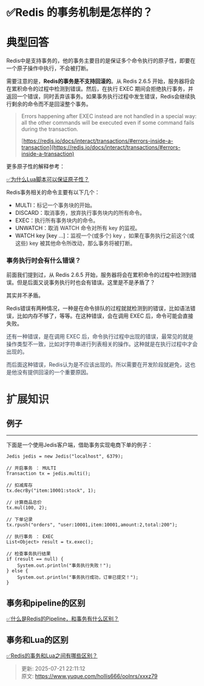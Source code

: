 # ✅Redis 的事务机制是怎样的？

# 典型回答


Redis中是支持事务的，他的事务主要目的是保证多个命令执行的原子性，即要在一个原子操作中执行，不会被打断。



需要注意的是，**Redis的事务是不支持回滚的**。从 Redis 2.6.5 开始，服务器将会在累积命令的过程中检测到错误。然后，在执行 EXEC 期间会拒绝执行事务，并返回一个错误，同时丢弃该事务。如果事务执行过程中发生错误，Redis会继续执行剩余的命令而不是回滚整个事务。



> Errors happening after EXEC instead are not handled in a special way: all the other commands will be executed even if some command fails during the transaction.  
>
> [https://redis.io/docs/interact/transactions/#errors-inside-a-transaction](https://redis.io/docs/interact/transactions/#errors-inside-a-transaction)
>



更多原子性的解释参考：

[✅为什么Lua脚本可以保证原子性？](https://www.yuque.com/hollis666/oolnrs/rwdgnu)



Redis事务相关的命令主要有以下几个：



+ MULTI：<font style="color:rgb(51, 51, 51);">标记一个事务块的开始。</font>
+ DISCARD：<font style="color:rgb(51, 51, 51);">取消事务，放弃执行事务块内的所有命令。</font>
+ EXEC：<font style="color:rgb(51, 51, 51);">执行所有事务块内的命令。</font>
+ UNWATCH：<font style="color:rgb(51, 51, 51);">取消 WATCH 命令对所有 key 的监视。</font>
+ WATCH key [key ...]：<font style="color:rgb(51, 51, 51);">监视一个(或多个) key ，如果在事务执行之前这个(或这些) key 被其他命令所改动，那么事务将被打断。</font>

### 
### 事务执行时会有什么错误？


前面我们提到过，从 Redis 2.6.5 开始，服务器将会在累积命令的过程中检测到错误。但是后面又说事务执行时也会有错误。这里是不是矛盾了？



其实并不矛盾。



Redis错误有两种情况，一种是在命令排队的过程就就检测到的错误，比如语法错误，比如内存不够了，等等。在这种错误，会在调用 EXEC 后，命令可能会直接失败。

<font style="color:rgb(55, 65, 81);"></font>

<font style="color:rgb(55, 65, 81);">还有一种错误，是在调用 EXEC 后，命令执行过程中出现的错误，最常见的就是操作类型不一致，比如对字符串进行列表相关的操作。这种就是在执行过程中才会出现的。</font>

<font style="color:rgb(55, 65, 81);"></font>

<font style="color:rgb(55, 65, 81);">而后面这种错误，Redis认为是不应该出现的。所以需要在开发阶段就避免，这也是他没有提供回滚的一个重要原因。</font>

<font style="color:rgb(55, 65, 81);"></font>

# <font style="color:rgb(51, 51, 51);">扩展知识</font>


## 例子
****

下面是一个使用Jedis客户端，借助事务实现电商下单的例子：



```plain
Jedis jedis = new Jedis("localhost", 6379);

// 开启事务 ： MULTI
Transaction tx = jedis.multi();

// 扣减库存
tx.decrBy("item:10001:stock", 1);

// 计算商品总价
tx.mul(100, 2);

// 下单记录
tx.rpush("orders", "user:10001,item:10001,amount:2,total:200");

// 执行事务 ： EXEC
List<Object> result = tx.exec();

// 检查事务执行结果
if (result == null) {
    System.out.println("事务执行失败！");
} else {
    System.out.println("事务执行成功，订单已提交！");
}
```



## 事务和pipeline的区别


[✅什么是Redis的Pipeline，和事务有什么区别？](https://www.yuque.com/hollis666/oolnrs/sirm5gg3lgc5nslt)



## 事务和Lua的区别


[✅Redis的事务和Lua之间有哪些区别？](https://www.yuque.com/hollis666/oolnrs/ihi6uuc39q5xdil5)



> 更新: 2025-07-21 22:11:12  
> 原文: <https://www.yuque.com/hollis666/oolnrs/xxxz79>